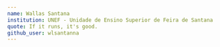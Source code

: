 ```yaml
---
name: Wallas Santana
institution: UNEF - Unidade de Ensino Superior de Feira de Santana
quote: If it runs, it's good.
github_user: wlsantanna
---
```

